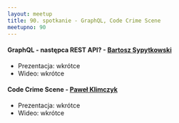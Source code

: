 ```yaml
---
layout: meetup
title: 90. spotkanie - GraphQL, Code Crime Scene
meetupno: 90
---
```


#### GraphQL - następca REST API? - [Bartosz Sypytkowski](https://twitter.com/horusiath)
* Prezentacja: wkrótce
* Wideo: wkrótce

#### Code Crime Scene - [Paweł Klimczyk](https://twitter.com/pwlklm)
* Prezentacja: wkrótce
* Wideo: wkrótce
